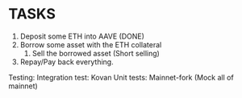 # TASKS

1. Deposit some ETH into AAVE (DONE)
2. Borrow some asset with the ETH collateral
   1. Sell the borrowed asset (Short selling)
3. Repay/Pay back everything.

Testing:
Integration test: Kovan
Unit tests: Mainnet-fork (Mock all of mainnet)
